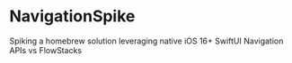 # NavigationSpike
Spiking a homebrew solution leveraging native iOS 16+ SwiftUI Navigation APIs vs FlowStacks
